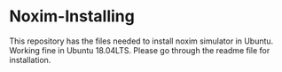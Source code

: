 # Noxim-Installing
This repository has the files needed to install noxim simulator in Ubuntu. Working fine in Ubuntu 18.04LTS. Please go through the readme file for installation.
